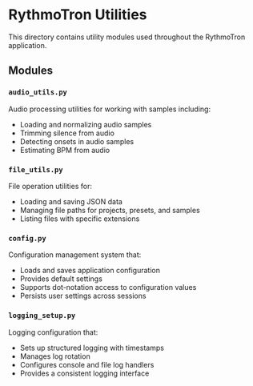 # RythmoTron Utilities

This directory contains utility modules used throughout the RythmoTron application.

## Modules

### `audio_utils.py`

Audio processing utilities for working with samples including:
- Loading and normalizing audio samples
- Trimming silence from audio
- Detecting onsets in audio samples
- Estimating BPM from audio

### `file_utils.py`

File operation utilities for:
- Loading and saving JSON data
- Managing file paths for projects, presets, and samples
- Listing files with specific extensions

### `config.py`

Configuration management system that:
- Loads and saves application configuration
- Provides default settings
- Supports dot-notation access to configuration values
- Persists user settings across sessions

### `logging_setup.py`

Logging configuration that:
- Sets up structured logging with timestamps
- Manages log rotation
- Configures console and file log handlers
- Provides a consistent logging interface